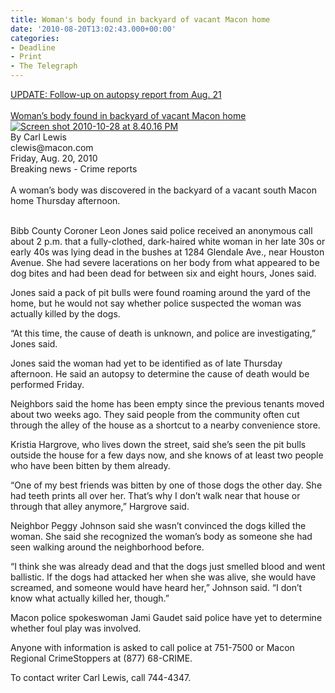 ```yaml
---
title: Woman's body found in backyard of vacant Macon home
date: '2010-08-20T13:02:43.000+00:00'
categories:
- Deadline
- Print
- The Telegraph
---
```


<p style="padding: 0pt; margin: 0pt;"><a href="http://www.macon.com/2010/08/21/1236070/autopsy-woman-died-of-mauling.html">UPDATE: Follow-up on autopsy report from Aug. 21</a></p>
<p style="padding: 0pt; margin: 0pt;"><span style="color: #ffffff;">SPACE</span></p>
<p style="padding: 0pt; margin: 0pt;">
<p style="padding: 0pt; margin: 0pt;">
<p style="padding: 0pt; margin: 0pt;"><a href="http://www.macon.com/2010/08/20/1234863/womans-body-found-in-backyard.html">Woman’s body found in backyard of vacant Macon home</a><a href="{{ site.baseurl }}/assets/Screen-shot-2010-10-28-at-8.40.16-PM.png"><img class="size-medium wp-image-257 alignright" title="Screen shot 2010-10-28 at 8.40.16 PM" src="{{ site.baseurl }}/assets/Screen-shot-2010-10-28-at-8.40.16-PM.png" alt="Screen shot 2010-10-28 at 8.40.16 PM" /></a></p>
<p style="padding: 0pt; margin: 0pt;"><span style="padding: 0px; margin: 0px;">By Carl Lewis</span></p>
<p style="padding: 0pt; margin: 0pt;"><span style="padding: 0px; margin: 0px;">clewis@macon.com</span></p>
<p style="padding: 0pt; margin: 0pt;"><span style="padding: 0px; margin: 0px;">Friday, Aug. 20, 2010</span></p>
<p style="padding: 0pt; margin: 0pt;"><span style="padding: 0px; margin: 0px;">Breaking news - Crime reports</span></p>
<p style="padding: 0pt; margin: 0pt;"><span style="padding: 0px; margin: 0px;"><br style="padding: 0px; margin: 0px;" />A woman’s body was discovered in the backyard of a vacant south Macon home Thursday afternoon.</span></p>
<p style="padding: 0pt; margin: 0pt;"><span style="padding: 0px; margin: 0px;"><br />
</span></p>
<p>Bibb County Coroner Leon Jones said police received an anonymous call about 2 p.m. that a fully-clothed, dark-haired white woman in her late 30s or early 40s was lying dead in the bushes at 1284 Glendale Ave., near Houston Avenue. She had severe lacerations on her body from what appeared to be dog bites and had been dead for between six and eight hours, Jones said.<!--more--></p>
<p>Jones said a pack of pit bulls were found roaming around the yard of the home, but he would not say whether police suspected the woman was actually killed by the dogs.</p>
<p>“At this time, the cause of death is unknown, and police are investigating,” Jones said.</p>
<p>Jones said the woman had yet to be identified as of late Thursday afternoon. He said an autopsy to determine the cause of death would be performed Friday.</p>
<p>Neighbors said the home has been empty since the previous tenants moved about two weeks ago. They said people from the community often cut through the alley of the house as a shortcut to a nearby convenience store.</p>
<p>Kristia Hargrove, who lives down the street, said she’s seen the pit bulls outside the house for a few days now, and she knows of at least two people who have been bitten by them already.</p>
<p>“One of my best friends was bitten by one of those dogs the other day. She had teeth prints all over her. That’s why I don’t walk near that house or through that alley anymore,” Hargrove said.</p>
<p>Neighbor Peggy Johnson said she wasn’t convinced the dogs killed the woman. She said she recognized the woman’s body as someone she had seen walking around the neighborhood before.</p>
<p>“I think she was already dead and that the dogs just smelled blood and went ballistic. If the dogs had attacked her when she was alive, she would have screamed, and someone would have heard her,” Johnson said. “I don’t know what actually killed her, though.”</p>
<p>Macon police spokeswoman Jami Gaudet said police have yet to determine whether foul play was involved.</p>
<p>Anyone with information is asked to call police at 751-7500 or Macon Regional CrimeStoppers at (877) 68-CRIME.</p>
<p>To contact writer Carl Lewis, call 744-4347.</p>
